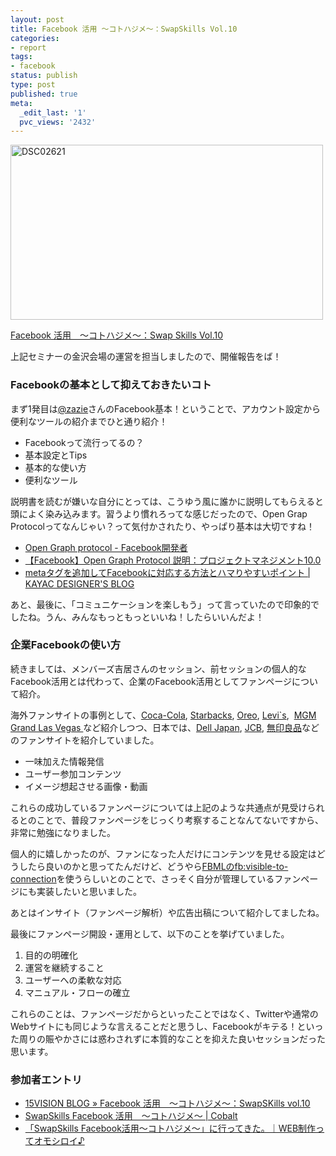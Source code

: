 ```yaml
---
layout: post
title: Facebook 活用 〜コトハジメ〜：SwapSkills Vol.10
categories:
- report
tags:
- facebook
status: publish
type: post
published: true
meta:
  _edit_last: '1'
  pvc_views: '2432'
---
```

<a title="DSC02621 by t32k, on Flickr" href="http://www.flickr.com/photos/t32k/5250701635/"><img class="fig" src="http://farm6.static.flickr.com/5089/5250701635_bdd3697b80.jpg" alt="DSC02621" width="500" height="280" /></a>

<a href="http://swapskills.info/sessions/facebook-start.html">Facebook 活用　〜コトハジメ〜：Swap Skills Vol.10</a>

上記セミナーの金沢会場の運営を担当しましたので、開催報告をば！

<!--more-->
<h3>Facebookの基本として抑えておきたいコト</h3>
まず1発目は<a href="http://twitter.com/#!/zazie">@zazie</a>さんのFacebook基本！ということで、アカウント設定から便利なツールの紹介までひと通り紹介！
<ul>
	<li>Facebookって流行ってるの？</li>
	<li>基本設定とTips</li>
	<li>基本的な使い方</li>
	<li>便利なツール</li>
</ul>
説明書を読むが嫌いな自分にとっては、こうゆう風に誰かに説明してもらえると頭によく染み込みます。習うより慣れろってな感じだったので、Open Grap Protocolってなんじゃい？って気付かされたり、やっぱり基本は大切ですね！
<ul>
	<li><a href="http://developers.facebook.com/docs/opengraph">Open Graph protocol - Facebook開発者</a></li>
	<li><a href="http://blogs.itmedia.co.jp/naoto/2010/05/post.html">【Facebook】Open Graph Protocol 説明：プロジェクトマネジメント10.0</a></li>
	<li><a href="http://design.kayac.com/topics/2010/10/meta-facebook.php">metaタグを追加してFacebookに対応する方法とハマりやすいポイント | KAYAC DESIGNER'S BLOG</a></li>
</ul>
あと、最後に、「コミュニケーションを楽しもう」って言っていたので印象的でしたね。うん、みんなもっともっといいね！したらいいんだよ！
<h3>企業Facebookの使い方</h3>
続きましては、メンバーズ吉居さんのセッション、前セッションの個人的なFacebook活用とは代わって、企業のFacebook活用としてファンページについて紹介。

海外ファンサイトの事例として、<a href="http://www.facebook.com/home.php#!/cocacola?v=app_161193133389">Coca-Cola</a>, <a href="http://www.facebook.com/Starbucks#!/Starbucks?v=app_338375791266">Starbacks</a>, <a href="http://www.facebook.com/Starbucks#!/oreo?v=app_10467688569">Oreo</a>, <a href="http://www.facebook.com/Levis">Levi`s</a>,  <a href="http://www.facebook.com/MGMGrand">MGM Grand Las Vegas </a>など紹介しつつ、日本では、<a href="http://www.facebook.com/Levis#!/DellJapan?v=app_101476513254512">Dell Japan</a>, <a href="http://www.facebook.com/MGMGrand#!/JCBcard?v=app_164557890220916">JCB</a>, <a href="http://www.facebook.com/MGMGrand#!/muji.jp?v=app_4949752878">無印良品</a>などのファンサイトを紹介していました。
<ul>
	<li> 一味加えた情報発信</li>
	<li> ユーザー参加コンテンツ</li>
	<li> イメージ想起させる画像・動画</li>
</ul>
これらの成功しているファンページについては上記のような共通点が見受けられるとのことで、普段ファンページをじっくり考察することなんてないですから、非常に勉強になりました。

個人的に嬉しかったのが、ファンになった人だけにコンテンツを見せる設定はどうしたら良いのかと思ってたんだけど、どうやら<a href="http://developers.facebook.com/docs/reference/fbml/visible-to-connection">FBMLのfb:visible-to-connection</a>を使うらしいとのことで、さっそく自分が管理しているファンページにも実装したいと思いました。

あとはインサイト（ファンページ解析）や広告出稿について紹介してましたね。

最後にファンページ開設・運用として、以下のことを挙げていました。
<ol>
	<li>目的の明確化</li>
	<li>運営を継続すること</li>
	<li>ユーザーへの柔軟な対応</li>
	<li>マニュアル・フローの確立</li>
</ol>
これらのことは、ファンページだからといったことではなく、Twitterや通常のWebサイトにも同じような言えることだと思うし、Facebookがキテる！といった周りの賑やかさには惑わされずに本質的なことを抑えた良いセッションだった思います。
<h3>参加者エントリ</h3>
<ul>
	<li><a href="http://www.15vision.jp/blog/?p=105">15VISION BLOG » Facebook 活用　〜コトハジメ〜：SwapSKills vol.10</a></li>
	<li><a href="http://blog.shirokuro331.net/?p=1112">SwapSkills Facebook 活用　〜コトハジメ〜 | Cobalt</a></li>
	<li><a href="http://ameblo.jp/iblab-ma/entry-10739147454.html">「SwapSkills Facebook活用～コトハジメ～」に行ってきた。｜WEB制作ってオモシロイ♪ </a></li>
</ul>
